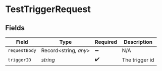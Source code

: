 # TestTriggerRequest


## Fields

| Field                 | Type                  | Required              | Description           |
| --------------------- | --------------------- | --------------------- | --------------------- |
| `requestBody`         | Record<string, *any*> | :heavy_minus_sign:    | N/A                   |
| `triggerID`           | *string*              | :heavy_check_mark:    | The trigger id        |